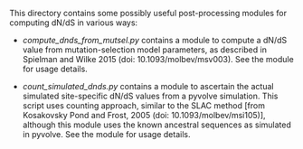 This directory contains some possibly useful post-processing modules for computing dN/dS in various ways:

- *compute_dnds_from_mutsel.py* contains a module to compute a dN/dS value from mutation-selection model parameters, as described in Spielman and Wilke 2015 (doi: 10.1093/molbev/msv003). See the module for usage details.

- *count_simulated_dnds.py* contains a module to ascertain the actual simulated site-specific dN/dS values from a pyvolve simulation. This script uses counting approach, similar to the SLAC method [from Kosakovsky Pond and Frost, 2005 (doi: 10.1093/molbev/msi105)], although this module uses the known ancestral sequences as simulated in pyvolve. See the module for usage details.